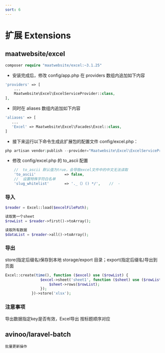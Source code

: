 ```yaml
---
sort: 6
---
```


# 扩展 Extensions

## maatwebsite/excel

```php
composer require "maatwebsite/excel:~3.1.25"
```

* 安装完成后，修改 config/app.php 在 providers 数组内追加如下内容

```php
'providers' => [
    ...
    Maatwebsite\Excel\ExcelServiceProvider::class,
],
```

* 同时在 aliases 数组内追加如下内容

 ```php
 'aliases' => [
    ...
    'Excel' => Maatwebsite\Excel\Facades\Excel::class,
]
```
* 接下来运行以下命令生成此扩展包的配置文件 config/excel.php：

```php
php artisan vendor:publish --provider="Maatwebsite\Excel\ExcelServiceProvider"
```

* 修改 config/excel.php 的 to_ascii 配置

```php
    //  to_ascii 默认值为true，会导致excel文件中的中文无法读取
    'to_ascii'             => false,
    //  设置特殊字符白名单
    'slug_whitelist'       => '._（）() */',    //  -
```

### 导入

```php
$reader = Excel::load($excelFilePath);

读取第一个sheet
$rowList = $reader->first()->toArray();

读取所有数据
$dataList = $reader->all()->toArray();
```

### 导出
store(指定后缀名)保存到本地 storage/export 目录；export(指定后缀名)导出到页面

```php
Excel::create(time(), function ($excel) use ($rowList) {
                $excel->sheet('sheet1', function ($sheet) use ($rowList) {
                    $sheet->rows($rowList);
                });
            })->store('xlsx');
```

### 注意事项

导出数据指定key是否有效，Excel导出 按标题顺序对应

## avinoo/laravel-batch

    批量更新操作